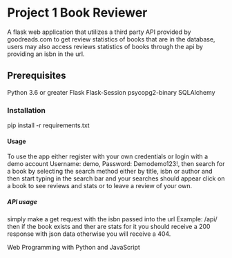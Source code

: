 # Project 1 Book Reviewer
A flask web application that utilizes a third party API provided by goodreads.com to get review statistics of books that are in the database, users may also access reviews statistics of books through the api by providing an isbn in the url.


## Prerequisites
Python 3.6 or greater
Flask
Flask-Session
psycopg2-binary
SQLAlchemy


### Installation
pip install -r requirements.txt

#### Usage
To use the app either register with your own credentials or login with a demo account Username: demo, Password: Demodemo123!, then search for a book by selecting the search method either by title, isbn or author and then start typing in the search bar and your searches should appear click on a book to see reviews and stats or to leave a review of your own. 

##### API usage
simply make a get request with the isbn passed into the url Example: /api/<isbn> then if the book exists and ther are stats for it you should receive a 200 response with json data otherwise you will receive a 404.

Web Programming with Python and JavaScript
